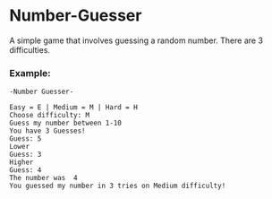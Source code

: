 # Number-Guesser
A simple game that involves guessing a random number. There are 3 difficulties.

### Example:

```
-Number Guesser-

Easy = E | Medium = M | Hard = H
Choose difficulty: M
Guess my number between 1-10
You have 3 Guesses!
Guess: 5
Lower
Guess: 3
Higher
Guess: 4
The number was  4
You guessed my number in 3 tries on Medium difficulty!
```
